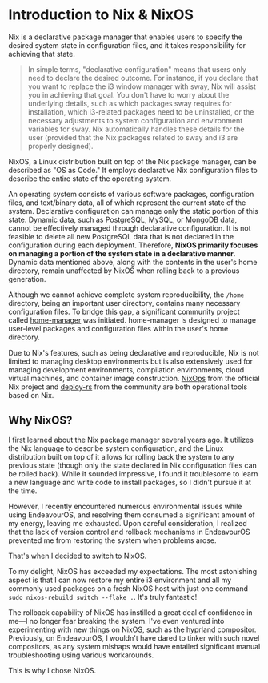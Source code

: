 # Introduction to Nix & NixOS

Nix is a declarative package manager that enables users to specify the desired system state in configuration files, and it takes responsibility for achieving that state.

> In simple terms, "declarative configuration" means that users only need to declare the desired outcome. For instance, if you declare that you want to replace the i3 window manager with sway, Nix will assist you in achieving that goal. You don't have to worry about the underlying details, such as which packages sway requires for installation, which i3-related packages need to be uninstalled, or the necessary adjustments to system configuration and environment variables for sway. Nix automatically handles these details for the user (provided that the Nix packages related to sway and i3 are properly designed).

NixOS, a Linux distribution built on top of the Nix package manager, can be described as "OS as Code." It employs declarative Nix configuration files to describe the entire state of the operating system.

An operating system consists of various software packages, configuration files, and text/binary data, all of which represent the current state of the system. Declarative configuration can manage only the static portion of this state. Dynamic data, such as PostgreSQL, MySQL, or MongoDB data, cannot be effectively managed through declarative configuration. It is not feasible to delete all new PostgreSQL data that is not declared in the configuration during each deployment. Therefore, **NixOS primarily focuses on managing a portion of the system state in a declarative manner**. Dynamic data mentioned above, along with the contents in the user's home directory, remain unaffected by NixOS when rolling back to a previous generation.

Although we cannot achieve complete system reproducibility, the `/home` directory, being an important user directory, contains many necessary configuration files. To bridge this gap, a significant community project called [home-manager](https://github.com/nix-community/home-manager) was initiated. home-manager is designed to manage user-level packages and configuration files within the user's home directory.

Due to Nix's features, such as being declarative and reproducible, Nix is not limited to managing desktop environments but is also extensively used for managing development environments, compilation environments, cloud virtual machines, and container image construction. [NixOps](https://github.com/NixOS/nixops) from the official Nix project and [deploy-rs](https://github.com/serokell/deploy-rs) from the community are both operational tools based on Nix.

## Why NixOS?

I first learned about the Nix package manager several years ago. It utilizes the Nix language to describe system configuration, and the Linux distribution built on top of it allows for rolling back the system to any previous state (though only the state declared in Nix configuration files can be rolled back). While it sounded impressive, I found it troublesome to learn a new language and write code to install packages, so I didn't pursue it at the time.

However, I recently encountered numerous environmental issues while using EndeavourOS, and resolving them consumed a significant amount of my energy, leaving me exhausted. Upon careful consideration, I realized that the lack of version control and rollback mechanisms in EndeavourOS prevented me from restoring the system when problems arose.

That's when I decided to switch to NixOS.

To my delight, NixOS has exceeded my expectations. The most astonishing aspect is that I can now restore my entire i3 environment and all my commonly used packages on a fresh NixOS host with just one command `sudo nixos-rebuild switch --flake .`. It's truly fantastic!

The rollback capability of NixOS has instilled a great deal of confidence in me—I no longer fear breaking the system. I've even ventured into experimenting with new things on NixOS, such as the hyprland compositor. Previously, on EndeavourOS, I wouldn't have dared to tinker with such novel compositors, as any system mishaps would have entailed significant manual troubleshooting using various workarounds.

This is why I chose NixOS.
